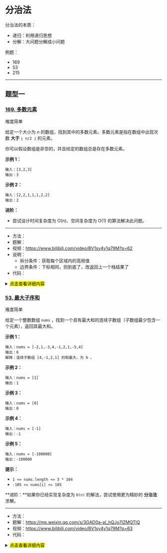 # 分治法

分治法的本质：

- 递归：利用递归思想
- 分解：大问题分解成小问题



例题：

- 169
- 53
- 215

---

## 题型一

### [169. 多数元素](https://leetcode-cn.com/problems/majority-element/)

难度简单

给定一个大小为 *n* 的数组，找到其中的多数元素。多数元素是指在数组中出现次数 **大于** `⌊ n/2 ⌋` 的元素。

你可以假设数组是非空的，并且给定的数组总是存在多数元素。

 

**示例 1：**

```
输入：[3,2,3]
输出：3
```

**示例 2：**

```
输入：[2,2,1,1,1,2,2]
输出：2
```

 

**进阶：**

- 尝试设计时间复杂度为 O(n)、空间复杂度为 O(1) 的算法解决此问题。

---

- 方法：
- 题解：
- 视频：https://www.bilibili.com/video/BV1sy4y1q79M?p=62
- 说明：
  - 拆分条件：获取每个区域内的高频值
  - 边界条件：下标相同，则到底了，改返回上一个栈结果了
- 代码：

<details>
  <summary>
      <mark>点击查看详细内容</mark></summary>

```js
/**
 * @param {number[]} nums
 * @return {number}
 */
var majorityElement = function(nums) {
    return getMajority(nums, 0, nums.length -1)
};

function getMajority(nums, left, right) {
    // 如果左边等于右边，说明到了最下面，即只有一个元素的时候，不可拆分了，则返回任意一个即可
    if (left === right) return nums[left]

    let mid = Math.floor(left + (right - left)/2)

    const leftMajority = getMajority(nums, left, mid)
    const rightMajority = getMajority(nums, mid + 1, right)

    // 如果左右两边的高频值都相等，则返回任意一个高频值即可 
    if (leftMajority === rightMajority) return leftMajority

    let leftCount = 0
    let rightCount = 0

    for(let i = left; i<= right; i++) {
        if (nums[i] === leftMajority) {
            leftCount ++
        } else if (nums[i] === rightMajority) {
            rightCount ++
        }
    }
    return Math.max(leftCount, rightCount) === leftCount ? leftMajority : rightMajority
}
```
</details>


### [53. 最大子序和](https://leetcode-cn.com/problems/maximum-subarray/)

难度简单

给定一个整数数组 `nums` ，找到一个具有最大和的连续子数组（子数组最少包含一个元素），返回其最大和。

 

**示例 1：**

```
输入：nums = [-2,1,-3,4,-1,2,1,-5,4]
输出：6
解释：连续子数组 [4,-1,2,1] 的和最大，为 6 。
```

**示例 2：**

```
输入：nums = [1]
输出：1
```

**示例 3：**

```
输入：nums = [0]
输出：0
```

**示例 4：**

```
输入：nums = [-1]
输出：-1
```

**示例 5：**

```
输入：nums = [-100000]
输出：-100000
```

 

**提示：**

- `1 <= nums.length <= 3 * 104`
- `-105 <= nums[i] <= 105`

 

**进阶：**如果你已经实现复杂度为 `O(n)` 的解法，尝试使用更为精妙的 **分治法** 求解。

---

- 方法：
- 题解：https://mp.weixin.qq.com/s/3GAD0a-aI_hQJo7IZMQTlQ
- 视频：https://www.bilibili.com/video/BV1sy4y1q79M?p=63
- 代码：

<details>
  <summary>
      <mark>点击查看详细内容</mark></summary>

```js
/**
 * // 暴力法，
 * // 动态规划法
 * // 双指针
 * 分治法（递归+拆解）
 * 
 * @param {number[]} nums
 * @return {number}
 */
var maxSubArray = function(nums) {
   if (!nums.length) return
   return getMax(nums, 0 , nums.length - 1 )
};

function getMax(nums, left, right) {
    if (left == right) return nums[left]

    const mid = Math.floor(left + (right - left) / 2)

    let leftMax = getMax(nums, left, mid)
    let rightMax = getMax(nums, mid + 1, right)
    let crossMAx = getCrossMax(nums, left, right)

    return Math.max(leftMax, rightMax, crossMAx)
}

function getCrossMax(nums, l, r) {

    const mid = Math.floor(l + (r - l) / 2)

    let leftSum = nums[mid];
    let leftMax = leftSum;

    for (let i = mid - 1; i >= l; i--) {
        leftSum += nums[i];
        leftMax = Math.max(leftMax, leftSum);
    }

    // from mid+1 to rightmost
    let rightSum = nums[mid+1];
    let rightMax = rightSum;
    
    // 这里是 mid + 2，是因为前面 let rightSum = nums[mid+1]; 已经加了一次
    for (let i = mid + 2; i <= r; i++) {
        rightSum += nums[i];
        rightMax = Math.max(rightMax, rightSum);
    }

    return leftMax + rightMax;
}
```
</details>